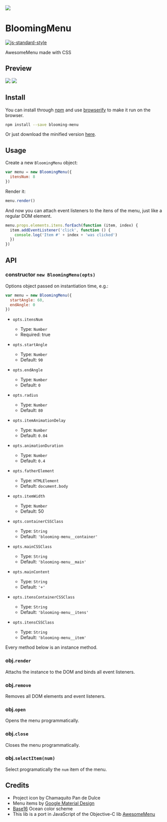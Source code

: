 <img src="http://rawgit.com/caiogondim/blooming-menu/master/logo/logo.svg">

# BloomingMenu 
[![js-standard-style](https://img.shields.io/badge/code%20style-standard-brightgreen.svg?style=flat)](https://github.com/feross/standard)

AwesomeMenu made with CSS


## Preview

<img src="http://rawgit.com/caiogondim/blooming-menu/master/gif-preview/center.gif">
<img src="http://rawgit.com/caiogondim/blooming-menu/master/gif-preview/bottom-left.gif">


## Install

You can install through [npm](//npmjs.com) and use [browserify](//browserify.org) to make it run on the browser.
```bash
npm install --save blooming-menu
```

Or just download the minified version
[here](https://raw.githubusercontent.com/caiogondim/blooming-menu/master/build/blooming-menu.min.js).


## Usage

Create a new `BloomingMenu` object:
```js
var menu = new BloomingMenu({
  itensNum: 8
})
```

Render it:
```js
menu.render()
```

And now you can attach event listeners to the itens of the menu, just
like a regular DOM element.
```js
menu.props.elements.itens.forEach(function (item, index) {
  item.addEventListener('click', function () {
    console.log('Item #' + index + 'was clicked')
  })
})
```

## API

### constructor `new BloomingMenu(opts)`

Options object passed on instantiation time, e.g.:
```js
var menu = new BloomingMenu({
  startAngle: 60,
  endAngle: 0
})
```

- `opts.itensNum`
  - Type: `Number`
  - Required: true

- `opts.startAngle`
  - Type: `Number`
  - Default: `90`


- `opts.endAngle`
  - Type: `Number`
  - Default: `0`


- `opts.radius`
  - Type: `Number`
  - Default: `80`


- `opts.itemAnimationDelay`
  - Type: `Number`
  - Default: `0.04`


- `opts.animationDuration`
  - Type: `Number`
  - Default: `0.4`


- `opts.fatherElement`
  - Type: `HTMLElement`
  - Default: `document.body`


- `opts.itemWidth`
  - Type: `Number`
  - Default: 50


- `opts.containerCSSClass`
  - Type: `String`
  - Default: `'blooming-menu__container'`


- `opts.mainCSSClass`
  - Type: `String`
  - Default: `'blooming-menu__main'`


- `opts.mainContent`
  - Type: `String`
  - Default: `'+'`


- `opts.itensContainerCSSClass`
  - Type: `String`
  - Default: `'blooming-menu__itens'`


- `opts.itensCSSClass`
  - Type: `String`
  - Default: `'blooming-menu__item'`


Every method below is an instance method.

### obj.`render`

Attachs the instance to the DOM and binds all event listeners.

### obj.`remove`

Removes all DOM elements and event listeners.

### obj.`open`

Opens the menu programmatically.

### obj.`close`

Closes the menu programmatically.

### obj.`selectItem(num)`

Select programatically the `num` item of the menu.


## Credits
- Project icon by Chamaquito Pan de Dulce
- Menu items by [Google Material Design](https://github.com/google/material-design-icons)
- [Base16](https://github.com/chriskempson/base16) Ocean color scheme
- This lib is a port in JavaScript of the Objective-C lib [AwesomeMenu](https://github.com/levey/AwesomeMenu)
